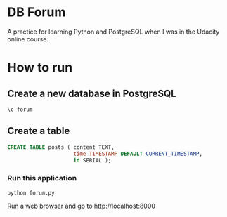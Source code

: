 # DB Forum

A practice for learning Python and PostgreSQL when I was in the Udacity online course.

# How to run

## Create a new database in PostgreSQL
```
\c forum
```
## Create a table
```sql
CREATE TABLE posts ( content TEXT,
                     time TIMESTAMP DEFAULT CURRENT_TIMESTAMP,
                     id SERIAL );
```

### Run this application
```
python forum.py
```
Run a web browser and go to http://localhost:8000
